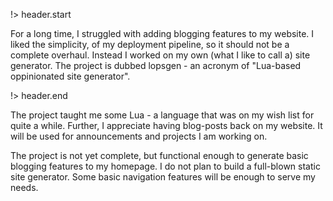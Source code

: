 <!-- title: Added Blogging to my Website -->
<!-- subtitile: Long postponed project finally takes shape -->
<!-- header.title: Added Blogging to my Website -->
<!-- header.subtitle: Long postponed project finally takes shape -->

!> header.start

For a long time, I struggled with adding blogging features to my website. I liked the simplicity, of my deployment pipeline, so it should not be a complete overhaul. Instead I worked on my own (what I like to call a) site generator. The project is dubbed lopsgen - an acronym of "Lua-based oppinionated site generator".

!> header.end

The project taught me some Lua - a language that was on my wish list for quite a while. Further, I appreciate having blog-posts back on my website. It will be used for announcements and projects I am working on.

The project is not yet complete, but functional enough to generate basic blogging features to my homepage. I do not plan to build a full-blown static site generator. Some basic navigation features will be enough to serve my needs.

